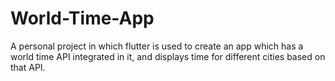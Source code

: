 # World-Time-App
A personal project in which flutter is used to create an app which has a world time API integrated in it, and displays time for different cities based on that API.
